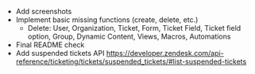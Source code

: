 - Add screenshots
- Implement basic missing functions (create, delete, etc.)
    - Delete: User, Organization, Ticket, Form, Ticket Field, Ticket field option, Group, Dynamic Content, Views, Macros, Automations
- Final README check
- Add suspended tickets API https://developer.zendesk.com/api-reference/ticketing/tickets/suspended_tickets/#list-suspended-tickets